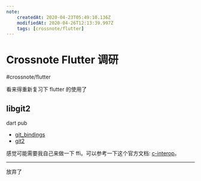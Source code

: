 ```yaml
---
note:
    createdAt: 2020-04-23T05:49:10.136Z
    modifiedAt: 2020-04-26T12:13:39.997Z
    tags: [crossnote/flutter]
---
```

# Crossnote Flutter 调研
#crossnote/flutter 

看来得重新复习下 flutter 的使用了 

## libgit2
dart pub
* [git_bindings](https://github.com/GitJournal)
* [git2](https://gitlab.com/fabian.sturm/git2)

感觉可能需要我自己来做一下 ffi。可以参考一下这个官方文档: [c-interop](https://dart.dev/guides/libraries/c-interop)。  

---

放弃了

